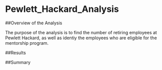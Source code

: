 # Pewlett_Hackard_Analysis
##Overview of the Analysis

The purpose of the analysis is to find the number of retiring employees at Pewlett Hackard, as well as identiy the employees who are eligible for the mentorship program.

##Results




##Summary
